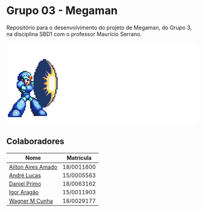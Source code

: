# Grupo 03 - Megaman


Repositório para o desenvolvimento do projeto de Megaman, do Grupo 3, na disciplina SBD1 com o professor Maurício Serrano.

<p align="center">
    <img src="Assets/mega%20man.gif">
</p>

## Colaboradores

| Nome | Matrícula |
|----|------------|
| [Ailton Aires Amado](https://github.com/ailtonaires) | 18/0011600 |
| [André Lucas](https://github.com/andrelucasf) | 15/0005563 |
| [Daniel Primo](https://github.com/danieldagerom) | 18/0063162 |
| [Igor Aragão](https://github.com/roginaldosemog) | 15/0011903|
| [Wagner M Cunha](https://github.com/wagnermc506) | 18/0029177 |


